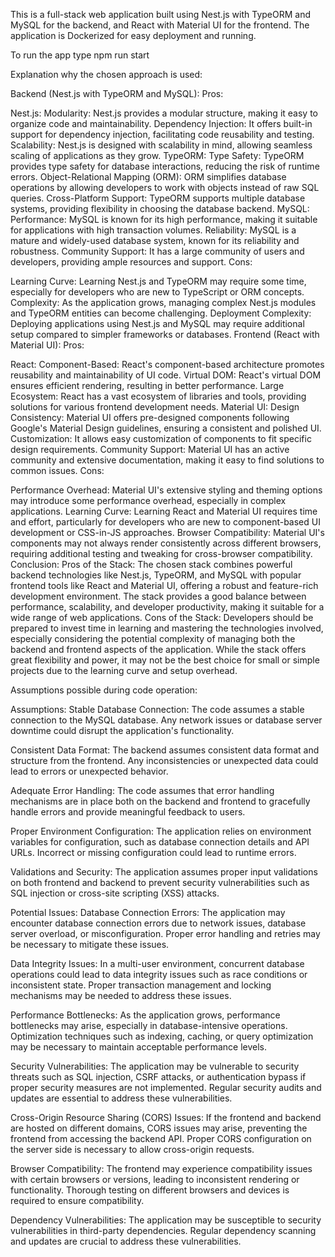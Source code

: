 This is a full-stack web application built using Nest.js with TypeORM and MySQL for the backend, 
and React with Material UI for the frontend. 
The application is Dockerized for easy deployment and running.

To run the app type npm run start

Explanation why the chosen approach is used:

Backend (Nest.js with TypeORM and MySQL):
Pros:

Nest.js:
Modularity: Nest.js provides a modular structure, making it easy to organize code and maintainability.
Dependency Injection: It offers built-in support for dependency injection, facilitating code reusability and testing.
Scalability: Nest.js is designed with scalability in mind, allowing seamless scaling of applications as they grow.
TypeORM:
Type Safety: TypeORM provides type safety for database interactions, reducing the risk of runtime errors.
Object-Relational Mapping (ORM): ORM simplifies database operations by allowing developers to work with objects instead of raw SQL queries.
Cross-Platform Support: TypeORM supports multiple database systems, providing flexibility in choosing the database backend.
MySQL:
Performance: MySQL is known for its high performance, making it suitable for applications with high transaction volumes.
Reliability: MySQL is a mature and widely-used database system, known for its reliability and robustness.
Community Support: It has a large community of users and developers, providing ample resources and support.
Cons:

Learning Curve: Learning Nest.js and TypeORM may require some time, especially for developers who are new to TypeScript or ORM concepts.
Complexity: As the application grows, managing complex Nest.js modules and TypeORM entities can become challenging.
Deployment Complexity: Deploying applications using Nest.js and MySQL may require additional setup compared to simpler frameworks or databases.
Frontend (React with Material UI):
Pros:

React:
Component-Based: React's component-based architecture promotes reusability and maintainability of UI code.
Virtual DOM: React's virtual DOM ensures efficient rendering, resulting in better performance.
Large Ecosystem: React has a vast ecosystem of libraries and tools, providing solutions for various frontend development needs.
Material UI:
Design Consistency: Material UI offers pre-designed components following Google's Material Design guidelines, ensuring a consistent and polished UI.
Customization: It allows easy customization of components to fit specific design requirements.
Community Support: Material UI has an active community and extensive documentation, making it easy to find solutions to common issues.
Cons:

Performance Overhead: Material UI's extensive styling and theming options may introduce some performance overhead, especially in complex applications.
Learning Curve: Learning React and Material UI requires time and effort, particularly for developers who are new to component-based UI development or CSS-in-JS approaches.
Browser Compatibility: Material UI's components may not always render consistently across different browsers, requiring additional testing and tweaking for cross-browser compatibility.
Conclusion:
Pros of the Stack:
The chosen stack combines powerful backend technologies like Nest.js, TypeORM, and MySQL with popular frontend tools like React and Material UI, offering a robust and feature-rich development environment.
The stack provides a good balance between performance, scalability, and developer productivity, making it suitable for a wide range of web applications.
Cons of the Stack:
Developers should be prepared to invest time in learning and mastering the technologies involved, especially considering the potential complexity of managing both the backend and frontend aspects of the application.
While the stack offers great flexibility and power, it may not be the best choice for small or simple projects due to the learning curve and setup overhead.

Assumptions possible during code operation:

Assumptions:
Stable Database Connection: The code assumes a stable connection to the MySQL database. Any network issues or database server downtime could disrupt the application's functionality.

Consistent Data Format: The backend assumes consistent data format and structure from the frontend. Any inconsistencies or unexpected data could lead to errors or unexpected behavior.

Adequate Error Handling: The code assumes that error handling mechanisms are in place both on the backend and frontend to gracefully handle errors and provide meaningful feedback to users.

Proper Environment Configuration: The application relies on environment variables for configuration, such as database connection details and API URLs. Incorrect or missing configuration could lead to runtime errors.

Validations and Security: The application assumes proper input validations on both frontend and backend to prevent security vulnerabilities such as SQL injection or cross-site scripting (XSS) attacks.

Potential Issues:
Database Connection Errors: The application may encounter database connection errors due to network issues, database server overload, or misconfiguration. Proper error handling and retries may be necessary to mitigate these issues.

Data Integrity Issues: In a multi-user environment, concurrent database operations could lead to data integrity issues such as race conditions or inconsistent state. Proper transaction management and locking mechanisms may be needed to address these issues.

Performance Bottlenecks: As the application grows, performance bottlenecks may arise, especially in database-intensive operations. Optimization techniques such as indexing, caching, or query optimization may be necessary to maintain acceptable performance levels.

Security Vulnerabilities: The application may be vulnerable to security threats such as SQL injection, CSRF attacks, or authentication bypass if proper security measures are not implemented. Regular security audits and updates are essential to address these vulnerabilities.

Cross-Origin Resource Sharing (CORS) Issues: If the frontend and backend are hosted on different domains, CORS issues may arise, preventing the frontend from accessing the backend API. Proper CORS configuration on the server side is necessary to allow cross-origin requests.

Browser Compatibility: The frontend may experience compatibility issues with certain browsers or versions, leading to inconsistent rendering or functionality. Thorough testing on different browsers and devices is required to ensure compatibility.

Dependency Vulnerabilities: The application may be susceptible to security vulnerabilities in third-party dependencies. Regular dependency scanning and updates are crucial to address these vulnerabilities.